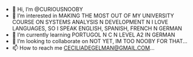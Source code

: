 - 👋 Hi, I’m @CURIOUSNOOBY
- 👀 I’m interested in MAKING THE MOST OUT OF MY UNIVERSITY COURSE ON SYSTEMS ANALYSIS N DEVELOPMENT N I LOVE LANGUAGES, SO I SPEAK ENGLISH, SPANISH, FRENCH N GERMAN
- 🌱 I’m currently learning PORTUGOL N C N LEVEL A2 IN GERMAN
- 💞️ I’m looking to collaborate on NOT YET, IM TOO NOOBY FOR THAT...
- 📫 How to reach me CECILIADEGELMAN@GMAIL.COM...

<!---
CURIOUSNOOBY/CURIOUSNOOBY is a ✨ special ✨ repository because its `README.md` (this file) appears on your GitHub profile.
You can click the Preview link to take a look at your changes.
--->
